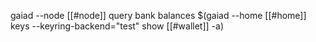 gaiad --node [[#node]] query bank balances $(gaiad --home [[#home]] keys --keyring-backend="test" show [[#wallet]] -a)